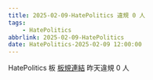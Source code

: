 ```yaml
---
title: 2025-02-09-HatePolitics 違規 0 人
tags:
    - HatePolitics
abbrlink: 2025-02-09-HatePolitics
date: HatePolitics-2025-02-09 12:00:00
---
```

HatePolitics 板 [板規連結](https://www.ptt.cc/bbs/HatePolitics/M.1617115262.A.D60.html)
昨天違規 0 人
